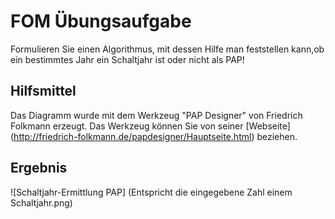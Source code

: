# FOM Übungsaufgabe 

Formulieren Sie einen Algorithmus, mit dessen Hilfe man feststellen kann,ob ein bestimmtes Jahr ein Schaltjahr ist oder nicht als PAP!

## Hilfsmittel

Das Diagramm wurde mit dem Werkzeug "PAP Designer" von Friedrich Folkmann erzeugt. Das Werkzeug können Sie von seiner [Webseite] (http://friedrich-folkmann.de/papdesigner/Hauptseite.html) beziehen.

## Ergebnis

![Schaltjahr-Ermittlung PAP] (Entspricht die eingegebene Zahl einem Schaltjahr.png)



